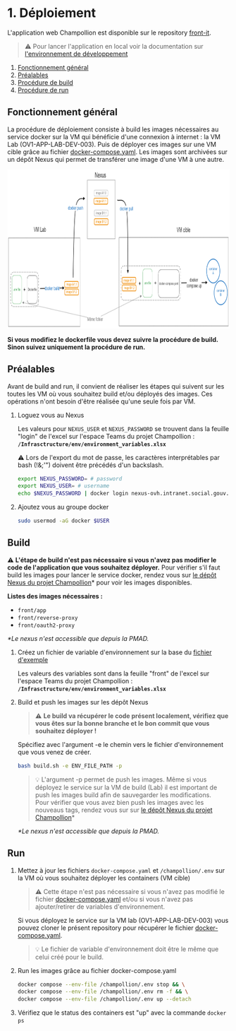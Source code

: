 # 1. Déploiement

L'application web Champollion est disponible sur le repository [front-it](..).

> ⚠️ Pour lancer l'application en local voir la documentation sur [l'environnement de développement](2_developpement.md)

1. [Fonctionnement général](#fonctionnement-général)
2. [Préalables](#préalables)
3. [Procédure de build](#build)
4. [Procédure de run](#run)

## Fonctionnement général

La procédure de déploiement consiste à build les images nécessaires au service docker sur la VM qui bénéficie d'une connexion à internet : la VM Lab (OV1-APP-LAB-DEV-003). Puis de déployer ces images sur une VM cible grâce au fichier [docker-compose.yaml](../docker-compose.yaml).  Les images sont archivées sur un dépôt Nexus qui permet de transférer une image d'une VM à une autre.

<img src="assets/1_deploiement_001.png" width="860" height="360">

**Si vous modifiez le dockerfile vous devez suivre la procédure de build. Sinon suivez uniquement la procédure de run.**

## Préalables

Avant de build and run, il convient de réaliser les étapes qui suivent sur les toutes les VM où vous souhaitez build et/ou déployés des images. Ces opérations n'ont besoin d'être réalisée qu'une seule fois par VM.

1. Loguez vous au Nexus

    Les valeurs pour `NEXUS_USER` et `NEXUS_PASSWORD` se trouvent dans la feuille "login" de l'excel sur l'espace Teams du projet Champollion : **`/Infrasctructure/env/environment_variables.xlsx`**

    ⚠️ Lors de l'export du mot de passe, les caractères interprétables par bash (!&;'") doivent être précédés d'un backslash.

    ```bash
    export NEXUS_PASSWORD= # password
    export NEXUS_USER= # username
    echo $NEXUS_PASSWORD | docker login nexus-ovh.intranet.social.gouv.fr:5000 --username $NEXUS_USER --password-stdin
    ```

2. Ajoutez vous au groupe docker

    ```bash
    sudo usermod -aG docker $USER
    ```

## Build

⚠️ **L'étape de build n'est pas nécessaire si vous n'avez pas modifier le code de l'application que vous souhaitez déployer.** Pour vérifier s'il faut build les images pour lancer le service docker, rendez vous sur [le dépôt Nexus du projet Champollion](https://10.252.1.10/#browse/browse:Champollion:v2%2Fchampollion-dev)* pour voir les images disponibles.

**Listes des images nécessaires :**
 -  `front/app`
 -  `front/reverse-proxy`
 -  `front/oauth2-proxy`

*\*Le nexus n'est accessible que depuis la PMAD.*

1. Créez un fichier de variable d'environnement sur la base du [fichier d'exemple](../.env.example)

    Les valeurs des variables sont dans la feuille "front" de l'excel sur l'espace Teams du projet Champollion : **`/Infrasctructure/env/environment_variables.xlsx`**

2. Build et push les images sur les dépôt Nexus
    
    > ⚠️ **Le build va récupérer le code présent localement, vérifiez que vous êtes sur la bonne branche et le bon commit que vous souhaitez déployer !**

    Spécifiez avec l'argument -e le chemin vers le fichier d'environnement que vous venez de créer.

    ```bash
    bash build.sh -e ENV_FILE_PATH -p
    ```

    > 💡 L'argument -p permet de push les images. Même si vous déployez le service sur la VM de build (Lab) il est important de push les images build afin de sauvegarder les modifications.<br>
    Pour vérifier que vous avez bien push les images avec les nouveaus tags, rendez vous sur sur [le dépôt Nexus du projet Champollion](https://10.252.1.10/#browse/browse:Champollion:v2%2Fchampollion-dev)*

    *\*Le nexus n'est accessible que depuis la PMAD.*

## Run

1. Mettez à jour les fichiers `docker-compose.yaml` et `/champollion/.env` sur la VM où vous souhaitez déployer les containers (VM cible)

    > ⚠️ Cette étape n'est pas nécessaire si vous n'avez pas modifié le  fichier [docker-compose.yaml](../docker-compose.yaml) et/ou si vous n'avez pas ajouter/retirer de variables d'environnement.

    Si vous déployez le service sur la VM lab (OV1-APP-LAB-DEV-003) vous pouvez cloner le présent repository pour récupérer le fichier [docker-compose.yaml](../docker-compose.yaml).

    > 💡 Le fichier de variable d'environnement doit être le même que celui créé pour le build.

2. Run les images grâce au fichier docker-compose.yaml

    ```bash
    docker compose --env-file /champollion/.env stop && \
    docker compose --env-file /champollion/.env rm -f && \
    docker compose --env-file /champollion/.env up --detach
    ```

3. Vérifiez que le status des containers est "up" avec la commande `docker ps`